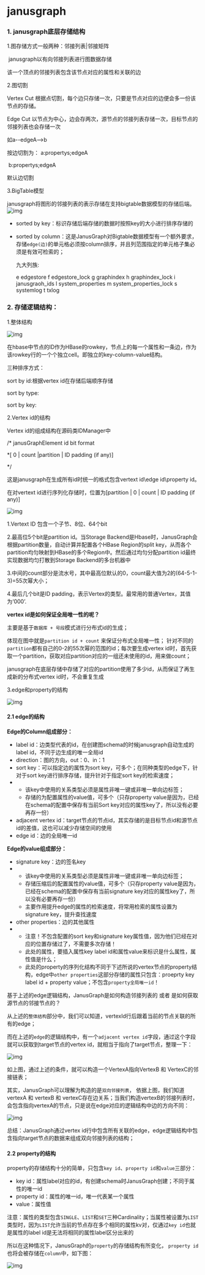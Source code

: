 # janusgraph

### 1. janusgraph底层存储结构

1.图存储方式一般两种：邻接列表|邻接矩阵

​ janusgraph以有向邻接列表进行图数据存储

该一个顶点的邻接列表包含该节点对应的属性和关联的边

2.图切割

Vertex Cut 根据点切割，每个边只存储一次，只要是节点对应的边便会多一份该节点的存储。

Edge Cut 以节点为中心，边会存两次，源节点的邻接列表存储一次，目标节点的邻接列表也会存储一次

如a--edgeA-->b

按边切割为： a:propertys;edgeA

​ b:propertys;edgeA

默认边切割

3.BigTable模型

janusgraph将图形的邻接列表的表示存储在支持bigtable数据模型的存储后端。 ![img](https://imgconvert.csdnimg.cn/aHR0cHM6Ly9tbWJpei5xcGljLmNuL21tYml6X3BuZy9RdDdYNlFTT2RsRm5jT2Y5bEwySTl2VGRYdVRic1RibU5la3VDcU1SaWF4V3pKaHlBOUFFVVNlcE1pY0pkOTJmM0xqemRFbUx2dnVYV083aWJOcThzRXVzdy82NDA?x-oss-process=image/format,png)

* sorted by key：标识存储后端存储的数据时按照key的大小进行排序存储的
*   sorted by column：这是JanusGraph对Bigtable数据模型有一个额外要求，存储`edge(边)`的单元格必须按column排序，并且列范围指定的单元格子集必须是有效可检索的；

    九大列族:

    e edgestore f edgestore\_lock g graphindex h graphindex\_lock i janusgraoh\_ids l system\_properties m system\_properties\_lock s systemlog t txlog

### 2. 存储逻辑结构：

1.整体结构

![img](https://imgconvert.csdnimg.cn/aHR0cHM6Ly9tbWJpei5xcGljLmNuL21tYml6X3BuZy9RdDdYNlFTT2RsRm5jT2Y5bEwySTl2VGRYdVRic1RibUpZSXpRZmliTDVGWGh2VWpkOFlpYjZpY0hpYUxPWVBDUzdYQ1MzM0E4REtjeEFHTEhLZFFodlQzQVEvNjQw?x-oss-process=image/format,png)

在hbase中节点的ID作为HBase的rowkey，节点上的每一个属性和一条边，作为该rowkey行的一个个独立cell。即独立的key-column-value结构。

三种排序方式：

sort by id:根据vertex id在存储后端顺序存储

sort by type:

sort by key:

2.Vertex id的结构

Vertex id的组成结构在源码类IDManager中

/\* janusGraphElement id bit format

\*\[ 0 | count |partition | ID padding (if any)]

\*/

这是janusgraph在生成所有id时统一的格式包含vertext id\edge id\property id。

在对vertext id进行序列化存储时，位置为\[partition | 0 | count | ID padding (if any)]

![img](https://imgconvert.csdnimg.cn/aHR0cHM6Ly9tbWJpei5xcGljLmNuL21tYml6X3BuZy9RdDdYNlFTT2RsRm5jT2Y5bEwySTl2VGRYdVRic1RibUFDRWliaE9YMXk3c3hKSGc5TGd1amhST3FlUEoybWJ1ZmljM3lUV1FYd3ZXaWM0Rk1odGdFZ1lOUS82NDA?x-oss-process=image/format,png)

1.Vertext ID 包含一个子节、8位、64个bit

2.最高位5个bit是partition id。当Storage Backend是Hbase时，JanusGraph会根据partition数量，自动计算并配置各个HBase Region的split key，从而各个partition均匀映射到HBase的多个Region中。然后通过均匀分配partition id最终实现数据均匀打散到Storage Backend的多台机器中

3.中间的count部分是流水号，其中最高位默认的0，count最大值为2的(64-5-1-3)=55次幂大小；

4.最后几个bit是ID padding，表示Vertex的类型。最常用的普通Vertex，其值为‘000’.

**vertex id是如何保证全局唯一性的呢？**

主要是基于`数据库 + 号段`模式进行分布式id的生成；

体现在图中就是`partition id + count` 来保证分布式全局唯一性； 针对不同的`partition`都有自己的0-2的55次幂的范围的id；每次要生成vertex id时，首先获取一个partition，获取对应partition对应的一组还未使用的id，用来做count；

janusgraph在底层存储中存储了对应的partition使用了多少id，从而保证了再生成新的分布式vertex id时，不会重复生成

3.edge和property的结构

![img](https://imgconvert.csdnimg.cn/aHR0cHM6Ly9tbWJpei5xcGljLmNuL21tYml6X3BuZy9RdDdYNlFTT2RsRm5jT2Y5bEwySTl2VGRYdVRic1RibU1lTU1pYWliR1E2bGliR0VEYWx2ZFJFaE5FaWJ2QUUzNXRaalRoZHpWMXBFYURqOVNRa25yUEY4MHcvNjQw?x-oss-process=image/format,png)

#### 2.1 edge的结构

**Edge的Column组成部分：**

* label id：边类型代表的id，在创建图schema的时候janusgraph自动生成的label id，不同于边生成的唯一全局id
* direction：图的方向，out：0、in：1
* sort key：可以指定边的属性为sort key，可多个；在同种类型的edge下，针对于sort key进行排序存储，提升针对于指定sort key的检索速度；
*
  * 该key中使用的关系类型必须是属性非唯一键或非唯一单向边标签；
  * 存储的为配置属性的value值，可多个（只存property value是因为，已经在schema的配置中保存有当前Sort key对应的属性key了，所以没有必要再存一份）
* adjacent vertex id：target节点的节点id，其实存储的是目标节点id和源节点id的差值，这也可以减少存储空间的使用
* edge id：边的全局唯一id

**Edge的value组成部分：**

* signature key：边的签名key
*
  * 该key中使用的关系类型必须是属性非唯一键或非唯一单向边标签；
  * 存储压缩后的配置属性的value值，可多个（只存property value是因为，已经在schema的配置中保存有当前signature key对应的属性key了，所以没有必要再存一份）
  * 主要作用提升edge的属性的检索速度，将常用检索的属性设置为signature key，提升查找速度
* other properties：边的其他属性
*
  * 注意！不包含配置的sort key和signature key属性值，因为他们已经在对应的位置存储过了，不需要多次存储！
  * 此处的属性，要插入属性key label id和属性value来标识是什么属性，属性值是什么；
  * 此处的property的序列化结构不同于下述所说的vertex节点的property结构，edge中`other properties`这部分存储的属性只包含：proeprty key label id + property value；不包含`property全局唯一id`！

基于上述的edge逻辑结构，JanusGraph是如何构造邻接列表的 或者 是如何获取源节点的邻接节点的？

从上述的`整体结构`部分中，我们可以知道，vertexId行后跟着当前的节点关联的所有的edge；

而在上述的`edge`的逻辑结构中，有一个`adjacent vertex id`字段，通过这个字段就可以获取到target节点的vertex id，就相当于指向了target节点，整理一下：

![img](https://imgconvert.csdnimg.cn/aHR0cHM6Ly9tbWJpei5xcGljLmNuL21tYml6X3BuZy9RdDdYNlFTT2RsRm5jT2Y5bEwySTl2VGRYdVRic1RibUs4MjIzUGljdkFiRWNDSmFscWptSnNFSXJpYTBteXRYa3U3aWNUdGZ0UjRtaE9LQkhOdVdQajhiUS82NDA?x-oss-process=image/format,png)

如上图，通过上述的条件，就可以构造一个VertexA指向VertexB 和 VertexC的邻接链表；

其实，JanusGraph可以理解为构造的是`双向邻接列表`， 依据上图，我们知道vertexA 和 vertexB 和 vertexC存在边关系；当我们构造vertexB的邻接列表时，会包含指向vertexA的节点，只是说在edge对应的逻辑结构中边的方向不同：

![img](https://imgconvert.csdnimg.cn/aHR0cHM6Ly9tbWJpei5xcGljLmNuL21tYml6X3BuZy9RdDdYNlFTT2RsRm5jT2Y5bEwySTl2VGRYdVRic1RibTNWU3F2RU83bVlEUnRXUEZtc00wdDRJaWFkcUcwV01QekQ4WktVQVFWalRTaHptekRrSG5nWVEvNjQw?x-oss-process=image/format,png)

总结：JanusGraph通过vertex id行中包含所有关联的edge，edge逻辑结构中包含指向target节点的数据来组成双向邻接列表的结构；

#### 2.2 property的结构

property的存储结构十分的简单，只包含`key id`、`property id`和`value`三部分：

* key id：属性label对应的id，有创建schema时JanusGraph创建；不同于属性的唯一id
* property id：属性的唯一id，唯一代表某一个属性
* value：属性值

注意：属性的类型包含`SINGLE`、`LIST`和`SET`三种Cardinality；当属性被设置为`LIST`类型时，因为`LIST`允许当前的节点存在多个相同的属性kv对，仅通过`key id`也就是属性的label id是无法将相同的属性label区分出来的

所以在这种情况下，JanusGraph的`property`的存储结构有所变化， `property id`也将会被存储在`column`中，如下图：

![img](https://imgconvert.csdnimg.cn/aHR0cHM6Ly9tbWJpei5xcGljLmNuL21tYml6X3BuZy9RdDdYNlFTT2RsRm5jT2Y5bEwySTl2VGRYdVRic1RibWpMY3k3ekFYQlM1NVc2Z3dFcXpSSGJhT3M5Um9YdW9YUWNyaDcyenl2YjJrSHFwTGJ0MUJMdy82NDA?x-oss-process=image/format,png)
